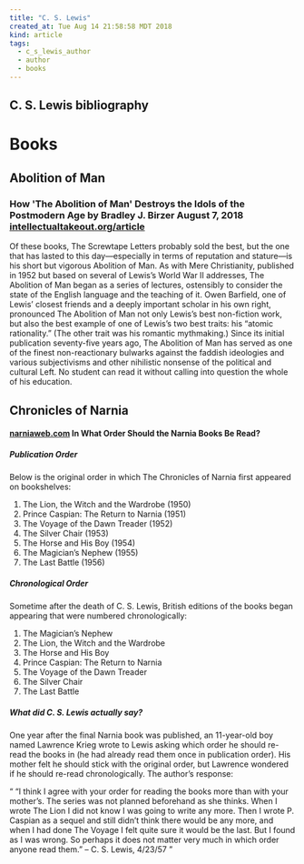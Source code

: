 ```yaml
---
title: "C. S. Lewis"
created_at: Tue Aug 14 21:58:58 MDT 2018
kind: article
tags:
  - c_s_lewis_author
  - author
  - books
---
```


<h2>
  C. S. Lewis bibliography
  <a href="https://en.wikipedia.org/wiki/C._S._Lewis_bibliography" target="_blank"></a>
</h2>

<h1>Books</h1>

<h2>Abolition of Man</h2>

<h3>
  How 'The Abolition of Man' Destroys the Idols of the Postmodern Age
  by Bradley J. Birzer August 7, 2018
  <a href="https://www.intellectualtakeout.org/article/how-abolition-man-destroys-idols-postmodern-age" target="_blank">intellectualtakeout.org/article</a>
</h3>

Of these books, The Screwtape Letters probably sold the best, but the
one that has lasted to this day—especially in terms of reputation
and stature—is his short but vigorous Abolition of Man. As with Mere
Christianity, published in 1952 but based on several of Lewis’s World
War II addresses, The Abolition of Man began as a series of lectures,
ostensibly to consider the state of the English language and the
teaching of it. Owen Barfield, one of Lewis’ closest friends and a
deeply important scholar in his own right, pronounced The Abolition of
Man not only Lewis’s best non-fiction work, but also the best example
of one of Lewis’s two best traits: his “atomic rationality.” (The
other trait was his romantic mythmaking.) Since its initial publication
seventy-five years ago, The Abolition of Man has served as one of the
finest non-reactionary bulwarks against the faddish ideologies and various
subjectivisms and other nihilistic nonsense of the political and cultural
Left. No student can read it without calling into question the whole of
his education.

<h2>Chronicles of Narnia</h2>

<h4>
  <a href="https://www.narniaweb.com/books/readingorder/" target="_blank">narniaweb.com</a>
  In What Order Should the Narnia Books Be Read?
</h4>

<h5>Publication Order</h5>

Below is the original order in which The Chronicles of Narnia first appeared on bookshelves:

1. The Lion, the Witch and the Wardrobe (1950)
2. Prince Caspian: The Return to Narnia (1951)
3. The Voyage of the Dawn Treader (1952)
4. The Silver Chair (1953)
5. The Horse and His Boy (1954)
6. The Magician’s Nephew (1955)
7. The Last Battle (1956)

<h5>Chronological Order</h5>

Sometime after the death of C. S. Lewis, British editions of the books began appearing that were numbered chronologically:

1. The Magician’s Nephew
2. The Lion, the Witch and the Wardrobe
3. The Horse and His Boy
4. Prince Caspian: The Return to Narnia
5. The Voyage of the Dawn Treader
6. The Silver Chair
7. The Last Battle

<h5>What did C. S. Lewis actually say?</h5>

One year after the final Narnia book was published, an 11-year-old boy
named Lawrence Krieg wrote to Lewis asking which order he should re-read
the books in (he had already read them once in publication order). His
mother felt he should stick with the original order, but Lawrence wondered
if he should re-read chronologically. The author’s response:

<q>
“I think I agree with your order for reading the books more than with your mother’s. The series was not planned beforehand as she thinks. When I wrote The Lion I did not know I was going to write any more. Then I wrote P. Caspian as a sequel and still didn’t think there would be any more, and when I had done The Voyage I felt quite sure it would be the last. But I found as I was wrong. So perhaps it does not matter very much in which order anyone read them.”
    – C. S. Lewis, 4/23/57
</q>

<!--
html boilerplate fragments
<a href="" target="_blank"></a>
<a name=""></a>
<img src="" width="400px">
<ul>
  <li></li>
  <li><a href="" target="_blank"></a></li>
</ul>
<pre>
</pre>
<p style="margin-bottom: 2em;"></p>
<hr style="border: 0; height: 3px; background: #333; background-image: linear-gradient(to right, #ccc, #333, #ccc);">
<pre><code>
</code></pre>
<math xmlns='http://www.w3.org/1998/Math/MathML' display='block'>
</math>
-->
